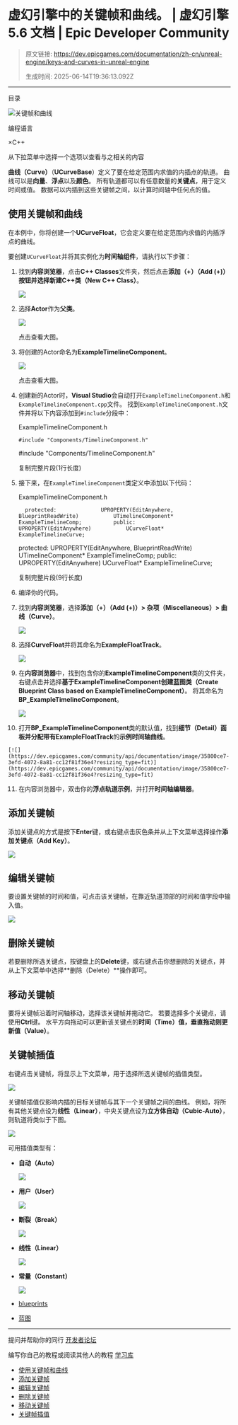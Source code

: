 # 虚幻引擎中的关键帧和曲线。 | 虚幻引擎 5.6 文档 | Epic Developer Community

> 原文链接: https://dev.epicgames.com/documentation/zh-cn/unreal-engine/keys-and-curves-in-unreal-engine
> 
> 生成时间: 2025-06-14T19:36:13.092Z

---

目录

![关键帧和曲线](https://dev.epicgames.com/community/api/documentation/image/71c72e8b-2638-4a60-b260-44157a1e8fe8?resizing_type=fill&width=1920&height=335)

编程语言

×C++

从下拉菜单中选择一个选项以查看与之相关的内容

**曲线（Curve）**（**UCurveBase**）定义了要在给定范围内求值的内插点的轨道。 曲线可以是**向量**、**浮点**以及**颜色**。 所有轨道都可以有任意数量的**关键点**，用于定义时间或值。 数据可以内插到这些关键帧之间，以计算时间轴中任何点的值。

## 使用关键帧和曲线

在本例中，你将创建一个**UCurveFloat**，它会定义要在给定范围内求值的内插浮点的曲线。

要创建`UCurveFloat`并将其实例化为**时间轴组件**，请执行以下步骤：

1.  找到**内容浏览器**，点击**C++ Classes**文件夹，然后点击**添加（+）（Add (+)）**按钮并选择**新建C++类（New C++ Class）**。
    
    [![](https://dev.epicgames.com/community/api/documentation/image/75f09885-df51-48b6-9bd9-e6b35dbbf45d?resizing_type=fit)](https://dev.epicgames.com/community/api/documentation/image/75f09885-df51-48b6-9bd9-e6b35dbbf45d?resizing_type=fit)
    
2.  选择**Actor**作为**父类**。
    
    [![](https://dev.epicgames.com/community/api/documentation/image/0401c8f8-60ca-4283-b7a1-59c57c1975b4?resizing_type=fit)](https://dev.epicgames.com/community/api/documentation/image/0401c8f8-60ca-4283-b7a1-59c57c1975b4?resizing_type=fit)
    
    点击查看大图。
    
3.  将创建的Actor命名为**ExampleTimelineComponent**。
    
    [![](https://dev.epicgames.com/community/api/documentation/image/712a8845-7952-4063-b58b-d772eba67267?resizing_type=fit)](https://dev.epicgames.com/community/api/documentation/image/712a8845-7952-4063-b58b-d772eba67267?resizing_type=fit)
    
    点击查看大图。
    
4.  创建新的Actor时，**Visual Studio**会自动打开`ExampleTimelineComponent.h`和`ExampleTimelineComponent.cpp`文件。 找到`ExampleTimelineComponent.h`文件并将以下内容添加到`#include`分段中：
    
    ExampleTimelineComponent.h
    
    `#include "Components/TimelineComponent.h"`
    
    #include &quot;Components/TimelineComponent.h&quot;
    
    复制完整片段(1行长度)
    
5.  接下来，在`ExampleTimelineComponent`类定义中添加以下代码：
    
    ExampleTimelineComponent.h
    
    `   protected:              UPROPERTY(EditAnywhere, BlueprintReadWrite)           UTimelineComponent* ExampleTimelineComp;          public:              UPROPERTY(EditAnywhere)           UCurveFloat* ExampleTimelineCurve;         `
    
    protected: UPROPERTY(EditAnywhere, BlueprintReadWrite) UTimelineComponent\* ExampleTimelineComp; public: UPROPERTY(EditAnywhere) UCurveFloat\* ExampleTimelineCurve;
    
    复制完整片段(9行长度)
    
6.  编译你的代码。
    
7.  找到**内容浏览器**，选择**添加（+）（Add (+)）> 杂项（Miscellaneous）> 曲线（Curve）**。
    
    [![](https://dev.epicgames.com/community/api/documentation/image/af972791-88bc-456b-9aa3-df3c556e261d?resizing_type=fit)](https://dev.epicgames.com/community/api/documentation/image/af972791-88bc-456b-9aa3-df3c556e261d?resizing_type=fit)
    
8.  选择**CurveFloat**并将其命名为**ExampleFloatTrack**。
    
    [![](https://dev.epicgames.com/community/api/documentation/image/e0782ffe-53e2-4fb5-8d9a-edc236bc348c?resizing_type=fit)](https://dev.epicgames.com/community/api/documentation/image/e0782ffe-53e2-4fb5-8d9a-edc236bc348c?resizing_type=fit)
    
9.  在**内容浏览器**中，找到包含你的**ExampleTimelineComponent**类的文件夹，右键点击并选择**基于ExampleTimelineComponent创建蓝图类（Create Blueprint Class based on ExampleTimelineComponent）**。 将其命名为**BP\_ExampleTimelineComponent**。
    
    [![](https://dev.epicgames.com/community/api/documentation/image/e15b8bca-4792-48ba-880d-ace25ab7d9e0?resizing_type=fit)](https://dev.epicgames.com/community/api/documentation/image/e15b8bca-4792-48ba-880d-ace25ab7d9e0?resizing_type=fit)
    
10.  打开**BP\_ExampleTimelineComponent**类的默认值，找到**细节（Detail）**面板并分配带有**ExampleFloatTrack**的**示例时间轴曲线**。
    
    [![](https://dev.epicgames.com/community/api/documentation/image/35800ce7-3efd-4072-8a81-cc12f81f36e4?resizing_type=fit)](https://dev.epicgames.com/community/api/documentation/image/35800ce7-3efd-4072-8a81-cc12f81f36e4?resizing_type=fit)
    
11.  在内容浏览器中，双击你的**浮点轨道示例**，并打开**时间轴编辑器**。
    

## 添加关键帧

添加关键点的方式是按下**Enter**键，或右键点击灰色条并从上下文菜单选择操作**添加关键点（Add Key）**。

[![](https://dev.epicgames.com/community/api/documentation/image/f4df9f5c-0352-4095-8cbe-364a560a3b9d?resizing_type=fit)](https://dev.epicgames.com/community/api/documentation/image/f4df9f5c-0352-4095-8cbe-364a560a3b9d?resizing_type=fit)

## 编辑关键帧

要设置关键帧的时间和值，可点击该关键帧，在靠近轨道顶部的时间和值字段中输入值。

[![](https://dev.epicgames.com/community/api/documentation/image/b04a486d-181d-44ed-9713-d2157c2f616c?resizing_type=fit)](https://dev.epicgames.com/community/api/documentation/image/b04a486d-181d-44ed-9713-d2157c2f616c?resizing_type=fit)

## 删除关键帧

若要删除所选关键点，按键盘上的**Delete**键，或右键点击你想删除的关键点，并从上下文菜单中选择**删除（Delete）**操作即可。

## 移动关键帧

要将关键帧沿着时间轴移动，选择该关键帧并拖动它。 若要选择多个关键点，请使用**Ctrl**键。 水平方向拖动可以更新该关键点的**时间（Time）**值，垂直拖动则更新**值（Value）**。

## 关键帧插值

右键点击关键帧，将显示上下文菜单，用于选择所选关键帧的插值类型。

[![](https://dev.epicgames.com/community/api/documentation/image/2b68ac60-a25e-4124-9da4-46c412b14a5c?resizing_type=fit)](https://dev.epicgames.com/community/api/documentation/image/2b68ac60-a25e-4124-9da4-46c412b14a5c?resizing_type=fit)

关键帧插值仅影响内插的目标关键帧与其下一个关键帧之间的曲线。 例如，将所有其他关键点设为**线性（Linear）**，中央关键点设为**立方体自动（Cubic-Auto）**，则轨道将类似于下图。

[![](https://dev.epicgames.com/community/api/documentation/image/bd201a66-a53c-43ea-9ff9-a0cba0d714ed?resizing_type=fit)](https://dev.epicgames.com/community/api/documentation/image/bd201a66-a53c-43ea-9ff9-a0cba0d714ed?resizing_type=fit)

可用插值类型有：

-   **自动（Auto）**
    
    [![](https://dev.epicgames.com/community/api/documentation/image/508975f7-a1bf-432d-a2cf-cfeb80013460?resizing_type=fit)](https://dev.epicgames.com/community/api/documentation/image/508975f7-a1bf-432d-a2cf-cfeb80013460?resizing_type=fit)
    
-   **用户（User）**
    
    [![](https://dev.epicgames.com/community/api/documentation/image/8bd6f942-9132-4d00-a386-1b89f5f92ff2?resizing_type=fit)](https://dev.epicgames.com/community/api/documentation/image/8bd6f942-9132-4d00-a386-1b89f5f92ff2?resizing_type=fit)
    
-   **断裂（Break）**
    
    [![](https://dev.epicgames.com/community/api/documentation/image/3a3cfe1f-d062-4d7f-8685-cac4989b17b8?resizing_type=fit)](https://dev.epicgames.com/community/api/documentation/image/3a3cfe1f-d062-4d7f-8685-cac4989b17b8?resizing_type=fit)
    
-   **线性（Linear）**
    
    [![](https://dev.epicgames.com/community/api/documentation/image/f11e7f85-b2b1-4886-b9c5-0462fd3c74e7?resizing_type=fit)](https://dev.epicgames.com/community/api/documentation/image/f11e7f85-b2b1-4886-b9c5-0462fd3c74e7?resizing_type=fit)
    
-   **常量（Constant）**
    
    [![](https://dev.epicgames.com/community/api/documentation/image/522e55a6-35d7-46a4-8b26-f1c8edc7f109?resizing_type=fit)](https://dev.epicgames.com/community/api/documentation/image/522e55a6-35d7-46a4-8b26-f1c8edc7f109?resizing_type=fit)
    

-   [blueprints](https://dev.epicgames.com/community/search?query=blueprints)
-   [蓝图](https://dev.epicgames.com/community/search?query=%E8%93%9D%E5%9B%BE)

* * *

提问并帮助你的同行 [开发者论坛](https://forums.unrealengine.com/categories?tag=unreal-engine)

编写你自己的教程或阅读其他人的教程 [学习库](https://dev.epicgames.com/community/unreal-engine/learning)

-   [使用关键帧和曲线](/documentation/zh-cn/unreal-engine/keys-and-curves-in-unreal-engine#%E4%BD%BF%E7%94%A8%E5%85%B3%E9%94%AE%E5%B8%A7%E5%92%8C%E6%9B%B2%E7%BA%BF)
-   [添加关键帧](/documentation/zh-cn/unreal-engine/keys-and-curves-in-unreal-engine#%E6%B7%BB%E5%8A%A0%E5%85%B3%E9%94%AE%E5%B8%A7)
-   [编辑关键帧](/documentation/zh-cn/unreal-engine/keys-and-curves-in-unreal-engine#%E7%BC%96%E8%BE%91%E5%85%B3%E9%94%AE%E5%B8%A7)
-   [删除关键帧](/documentation/zh-cn/unreal-engine/keys-and-curves-in-unreal-engine#%E5%88%A0%E9%99%A4%E5%85%B3%E9%94%AE%E5%B8%A7)
-   [移动关键帧](/documentation/zh-cn/unreal-engine/keys-and-curves-in-unreal-engine#%E7%A7%BB%E5%8A%A8%E5%85%B3%E9%94%AE%E5%B8%A7)
-   [关键帧插值](/documentation/zh-cn/unreal-engine/keys-and-curves-in-unreal-engine#%E5%85%B3%E9%94%AE%E5%B8%A7%E6%8F%92%E5%80%BC)